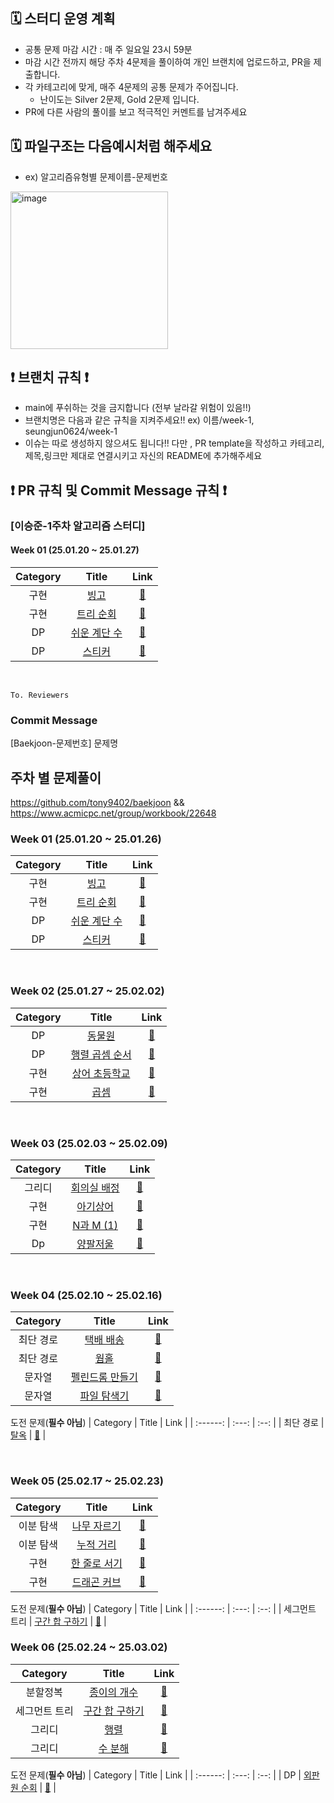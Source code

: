 
## 🗓️ 스터디 운영 계획
- 공통 문제 마감 시간 : 매 주 일요일 23시 59분
- 마감 시간 전까지 해당 주차 4문제을 풀이하여 개인 브랜치에 업로드하고, PR을 제출합니다.
- 각 카테고리에 맞게, 매주 4문제의 공통 문제가 주어집니다.
    - 난이도는 Silver 2문제, Gold 2문제 입니다.
- PR에 다른 사람의 풀이를 보고 적극적인 커멘트를 남겨주세요

## 🗓️ 파일구조는 다음예시처럼 해주세요 
- ex) 알고리즘유형별 문제이름-문제번호
<img width="252" alt="image" src="https://github.com/user-attachments/assets/71a5fc6c-ca41-4eda-ab13-f5c806c1570c">

## ❗️ 브랜치 규칙 ❗️
- main에 푸쉬하는 것을 금지합니다 (전부 날라갈 위험이 있음!!)
- 브랜치명은 다음과 같은 규칙을 지켜주세요!! ex) 이름/week-1, seungjun0624/week-1
- 이슈는 따로 생성하지 않으셔도 됩니다!! 다만 , PR template을 작성하고 카테고리,제목,링크만 제대로 연결시키고 자신의 README에 추가해주세요
## ❗️ PR 규칙 및 Commit Message 규칙 ❗️
### [이승준-1주차 알고리즘 스터디] 
#### Week 01 (25.01.20 ~ 25.01.27)
| Category | Title | Link |
| :------: | :---: | :--: |
| 구현 |  <a href="https://www.acmicpc.net/problem/2578">빙고</a> | <a href="">🔗</a> |
| 구현 |  <a href="https://www.acmicpc.net/problem/22856">트리 순회</a> | <a href="">🔗</a> |
| DP |  <a href="https://www.acmicpc.net/problem/10844">쉬운 계단 수</a> | <a href="">🔗</a> |
| DP |  <a href="https://www.acmicpc.net/problem/9465">스티커</a> | <a href="">🔗</a> |
<br>

```
To. Reviewers
```
### Commit Message
[Baekjoon-문제번호] 문제명

 
## 주차 별 문제풀이 
https://github.com/tony9402/baekjoon &&  https://www.acmicpc.net/group/workbook/22648
 
### Week 01 (25.01.20 ~ 25.01.26)
| Category | Title | Link |
| :------: | :---: | :--: |
| 구현 |  <a href="https://www.acmicpc.net/problem/2578">빙고</a> | <a href="">🔗</a> |
| 구현 |  <a href="https://www.acmicpc.net/problem/22856">트리 순회</a> | <a href="">🔗</a> |
| DP |  <a href="https://www.acmicpc.net/problem/10844">쉬운 계단 수</a> | <a href="">🔗</a> |
| DP |  <a href="https://www.acmicpc.net/problem/9465">스티커</a> | <a href="">🔗</a> |
<br>



### Week 02 (25.01.27 ~ 25.02.02)
| Category | Title | Link |
| :------: | :---: | :--: |
| DP |  <a href="https://www.acmicpc.net/problem/1309">동물원</a> | <a href="">🔗</a> |
| DP |  <a href="https://www.acmicpc.net/problem/11049">행렬 곱셈 순서</a> | <a href="">🔗</a> |
| 구현 |  <a href="https://www.acmicpc.net/problem/21608">상어 초등학교</a> | <a href="">🔗</a> |
| 구현 |  <a href="https://www.acmicpc.net/problem/1629">곱셈</a> | <a href="">🔗</a> |
<br>



### Week 03 (25.02.03 ~ 25.02.09)
| Category | Title | Link |
| :------: | :---: | :--: |
| 그리디 |  <a href="https://www.acmicpc.net/problem/1931">회의실 배정</a> | <a href="">🔗</a> |
| 구현 |  <a href="https://www.acmicpc.net/problem/16236">아기상어</a> | <a href="">🔗</a> |
| 구현 |  <a href="https://www.acmicpc.net/problem/15649">N과 M (1)</a> | <a href="">🔗</a> |
| Dp |  <a href="https://www.acmicpc.net/problem/2629">양팔저울</a> | <a href="">🔗</a> |
<br>

### Week 04 (25.02.10 ~ 25.02.16)
| Category | Title | Link |
| :------: | :---: | :--: |
| 최단 경로 |  <a href="https://www.acmicpc.net/problem/5972">택배 배송</a> | <a href="https://www.acmicpc.net/problem/5972">🔗</a> |
| 최단 경로 |  <a href="https://www.acmicpc.net/problem/1865">웜홀</a> | <a href="https://www.acmicpc.net/problem/1865">🔗</a> |
| 문자열 |  <a href="https://www.acmicpc.net/problem/1254">펠린드롬 만들기</a> | <a href="https://www.acmicpc.net/problem/1254">🔗</a> |
| 문자열 |  <a href="https://www.acmicpc.net/problem/20210">파일 탐색기</a> | <a href="https://www.acmicpc.net/problem/20210">🔗</a> 


도전 문제(**필수 아님**)
| Category | Title | Link |
| :------: | :---: | :--: |
| 최단 경로 |  <a href="https://www.acmicpc.net/problem/9376">탈옥</a> | <a href="https://www.acmicpc.net/problem/9376">🔗</a> |

<br>


### Week 05 (25.02.17 ~ 25.02.23)
| Category | Title | Link |
| :------: | :---: | :--: |
| 이분 탐색 |  <a href="https://www.acmicpc.net/problem/2805">나무 자르기</a> | <a href="https://www.acmicpc.net/problem/2805">🔗</a> |
| 이분 탐색 |  <a href="https://www.acmicpc.net/problem/22345">누적 거리</a> | <a href="https://www.acmicpc.net/problem/22345">🔗</a> |
| 구현 |  <a href="https://www.acmicpc.net/problem/1138">한 줄로 서기</a> | <a href="https://www.acmicpc.net/problem/1138">🔗</a> |
| 구현 |  <a href="https://www.acmicpc.net/problem/15685">드래곤 커브</a> | <a href="https://www.acmicpc.net/problem/15685">🔗</a> 

도전 문제(**필수 아님**)
| Category | Title | Link |
| :------: | :---: | :--: |
| 세그먼트 트리 |  <a href="https://www.acmicpc.net/problem/2042">구간 합 구하기</a> | <a href="https://www.acmicpc.net/problem/2042">🔗</a> |
<br>

### Week 06 (25.02.24 ~ 25.03.02)
| Category | Title | Link |
| :------: | :---: | :--: |
| 분할정복 |  <a href="https://www.acmicpc.net/problem/1780">종이의 개수</a> | <a href="https://www.acmicpc.net/problem/1780">🔗</a> |
| 세그먼트 트리 |  <a href="https://www.acmicpc.net/problem/2042">구간 합 구하기</a> | <a href="https://www.acmicpc.net/problem/2042">🔗</a> |
| 그리디 |  <a href="https://www.acmicpc.net/problem/1080">행렬</a> | <a href="https://www.acmicpc.net/problem/1080">🔗</a> |
| 그리디 |  <a href="https://www.acmicpc.net/problem/1437">수 분해</a> | <a href="https://www.acmicpc.net/problem/1437">🔗</a> 


도전 문제(**필수 아님**)
| Category | Title | Link |
| :------: | :---: | :--: |
| DP |  <a href="https://www.acmicpc.net/problem/2098">외판원 순회</a> | <a href="https://www.acmicpc.net/problem/2098">🔗</a> |
